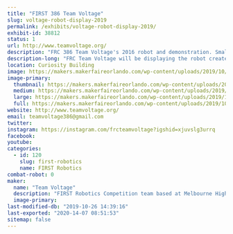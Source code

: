 ```yaml
---
title: "FIRST 386 Team Voltage"
slug: voltage-robot-display-2019
permalink: /exhibits/voltage-robot-display-2019/
exhibit-id: 38812
status: 1
url: http://www.teamvoltage.org/
description: "FRC 386 Team Voltage's 2016 robot and demonstration. Small robots for driving around and information about our team."
description-long: "FRC Team Voltage will be displaying the robot created in the 2016 year for competition.  We plan to allow kids to attempt to drive the robot in order to show them what FIRST Robotics Teams do.  We will also be answering any questions people may have about the robot, our team, and FIRST to help spread awareness of engineering programs to help kids and teens get into engineering through robotics. Our team represents the ability to inspire younger kids to pursue and excel in STEM related fields, that everyone is always welcome in FIRST, and that everyone has a place. Our team is a group of dedicated and hardworking individuals that strive to bestow the beliefs of \"hardwork is the only work\" in all people we come by."
location: Curiosity Building
image: https://makers.makerfaireorlando.com/wp-content/uploads/2019/10/FIRST-S.FL_.-Regional-2016-6034-1024x573.jpg
image-primary:
  thumbnail: https://makers.makerfaireorlando.com/wp-content/uploads/2019/10/FIRST-S.FL_.-Regional-2016-6034-150x150.jpg
  medium: https://makers.makerfaireorlando.com/wp-content/uploads/2019/10/FIRST-S.FL_.-Regional-2016-6034-300x168.jpg
  large: https://makers.makerfaireorlando.com/wp-content/uploads/2019/10/FIRST-S.FL_.-Regional-2016-6034-1024x573.jpg
  full: https://makers.makerfaireorlando.com/wp-content/uploads/2019/10/FIRST-S.FL_.-Regional-2016-6034.jpg
website: http://www.teamvoltage.org/
email: teamvoltage386@gmail.com
twitter: 
instagram: https://instagram.com/frcteamvoltage?igshid=xjuvslg3urrq
facebook: 
youtube: 
categories:
  - id: 120
    slug: first-robotics
    name: FIRST Robotics
combat-robot: 0
maker:
  name: "Team Voltage"
  description: "FIRST Robotics Competition team based at Melbourne High School. Demos, showcases, community outreach. "
  image-primary: 
last-modified-db: "2019-10-26 14:39:16"
last-exported: "2020-14-07 08:51:53"
sitemap: false
---
```

